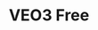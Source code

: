 ---
title: VEO3 Free
emoji: 🔊
colorFrom: blue
colorTo: indigo
sdk: gradio
sdk_version: 5.35.0
app_file: app.py
pinned: false
short_description: Wan2.1-T2V-14B + Fast 4-step with NAG + Automatic Audio
models:
- VIDraft/Gemma-3-R1984-4B
- google/gemma-3-4b-it
- Wan-AI/Wan2.1-T2V-14B-Diffusers
- vrgamedevgirl84/Wan14BT2VFusioniX
- Kijai/WanVideo_comfy
---